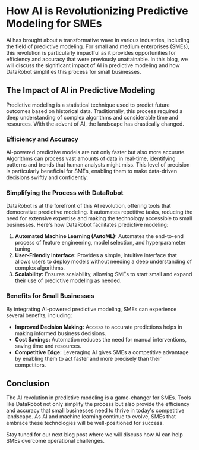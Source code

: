 # How AI is Revolutionizing Predictive Modeling for SMEs

AI has brought about a transformative wave in various industries, including the field of predictive modeling. For small and medium enterprises (SMEs), this revolution is particularly impactful as it provides opportunities for efficiency and accuracy that were previously unattainable. In this blog, we will discuss the significant impact of AI in predictive modeling and how DataRobot simplifies this process for small businesses.

## The Impact of AI in Predictive Modeling

Predictive modeling is a statistical technique used to predict future outcomes based on historical data. Traditionally, this process required a deep understanding of complex algorithms and considerable time and resources. With the advent of AI, the landscape has drastically changed.

### Efficiency and Accuracy

AI-powered predictive models are not only faster but also more accurate. Algorithms can process vast amounts of data in real-time, identifying patterns and trends that human analysts might miss. This level of precision is particularly beneficial for SMEs, enabling them to make data-driven decisions swiftly and confidently.

### Simplifying the Process with DataRobot

DataRobot is at the forefront of this AI revolution, offering tools that democratize predictive modeling. It automates repetitive tasks, reducing the need for extensive expertise and making the technology accessible to small businesses. Here's how DataRobot facilitates predictive modeling:

1. **Automated Machine Learning (AutoML):** Automates the end-to-end process of feature engineering, model selection, and hyperparameter tuning.
2. **User-Friendly Interface:** Provides a simple, intuitive interface that allows users to deploy models without needing a deep understanding of complex algorithms.
3. **Scalability:** Ensures scalability, allowing SMEs to start small and expand their use of predictive modeling as needed.

### Benefits for Small Businesses

By integrating AI-powered predictive modeling, SMEs can experience several benefits, including:

- **Improved Decision Making:** Access to accurate predictions helps in making informed business decisions.
- **Cost Savings:** Automation reduces the need for manual interventions, saving time and resources.
- **Competitive Edge:** Leveraging AI gives SMEs a competitive advantage by enabling them to act faster and more precisely than their competitors.

## Conclusion

The AI revolution in predictive modeling is a game-changer for SMEs. Tools like DataRobot not only simplify the process but also provide the efficiency and accuracy that small businesses need to thrive in today's competitive landscape. As AI and machine learning continue to evolve, SMEs that embrace these technologies will be well-positioned for success.

Stay tuned for our next blog post where we will discuss how AI can help SMEs overcome operational challenges.